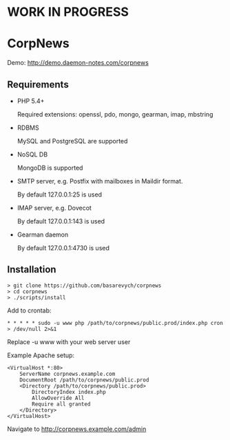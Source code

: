 WORK IN PROGRESS
================

CorpNews
========

Demo: http://demo.daemon-notes.com/corpnews


Requirements
------------

* PHP 5.4+

  Required extensions: openssl, pdo, mongo, gearman, imap, mbstring

* RDBMS

  MySQL and PostgreSQL are supported

* NoSQL DB

  MongoDB is supported

* SMTP server, e.g. Postfix with mailboxes in Maildir format.

  By default 127.0.0.1:25 is used

* IMAP server, e.g. Dovecot

  By default 127.0.0.1:143 is used

* Gearman daemon

  By default 127.0.0.1:4730 is used


Installation
------------

```shell
> git clone https://github.com/basarevych/corpnews
> cd corpnews
> ./scripts/install
```

Add to crontab:
```cron
* * * * * sudo -u www php /path/to/corpnews/public.prod/index.php cron > /dev/null 2>&1
```

Replace -u www with your web server user

Example Apache setup:

```
<VirtualHost *:80>
    ServerName corpnews.example.com
    DocumentRoot /path/to/corpnews/public.prod
    <Directory /path/to/corpnews/public.prod>
        DirectoryIndex index.php
        AllowOverride All
        Require all granted
    </Directory>
</VirtualHost>
```

Navigate to http://corpnews.example.com/admin
